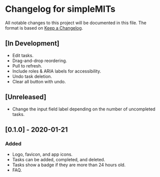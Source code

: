 # Changelog for simpleMITs

All notable changes to this project will be documented in this file. The format is based on [Keep a Changelog](https://keepachangelog.com/en/1.0.0/).

## [In Development]
- Edit tasks.
- Drag-and-drop reordering.
- Pull to refresh.
- Include roles & ARIA labels for accessibility.
- Undo task deletion.
- Clear all button with undo.

## [Unreleased]
- Change the input field label depending on the number of uncompleted tasks.

## [0.1.0] - 2020-01-21

### Added
- Logo, favicon, and app icons.
- Tasks can be added, completed, and deleted.
- Tasks show a badge if they are more than 24 hours old.
- FAQ.

